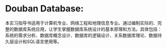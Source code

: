 # Douban Database:
本实习指导书适用于计算机专业、网络工程和地理信息专业。通过编制实际的、完整的数据库系统应用，让学生掌握数据库系统设计的基本原理和方法。具体包括：系统的需求分析、数据库概念设计、数据库的逻辑设计、关系数据库理论、数据持久层设计和SQL语言使用等。

